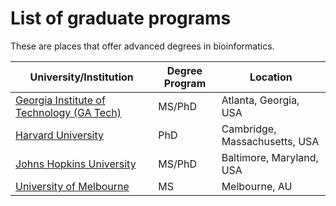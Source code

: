 # List of graduate programs

These are places that offer advanced degrees in bioinformatics.

| University/Institution                                                             | Degree Program | Location                             |
|------------------------------------------------------------------------------------|----------------|--------------------------------------|
| [Georgia Institute of Technology (GA Tech)](https://www.bioinformatics.gatech.edu/) | MS/PhD             | Atlanta, Georgia, USA               |
| [Harvard University](https://bmiphd.hms.harvard.edu/)       | PhD            | Cambridge, Massachusetts, USA       |
| [Johns Hopkins University](https://advanced.jhu.edu/academics/graduate/ms-bioinformatics/)                | MS/PhD         | Baltimore, Maryland, USA            |
| [University of Melbourne](https://study.unimelb.edu.au/find/courses/graduate/master-of-science-bioinformatics/) | MS | Melbourne, AU |
